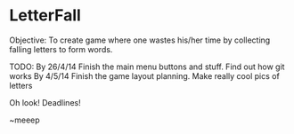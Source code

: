 LetterFall
==========

Objective:
To create game where one wastes his/her time by collecting falling letters to form words.

TODO: By 26/4/14 Finish the main menu buttons and stuff. Find out how git works
      By 4/5/14 Finish the game layout planning. Make really cool pics of letters
  
Oh look! Deadlines!
  
~meeep
